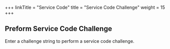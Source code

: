 +++
linkTitle = "Service Code"
title = "Service Code Challenge"
weight = 15
+++

## Preform Service Code Challenge

Enter a challenge string to perform a service code challenge.

